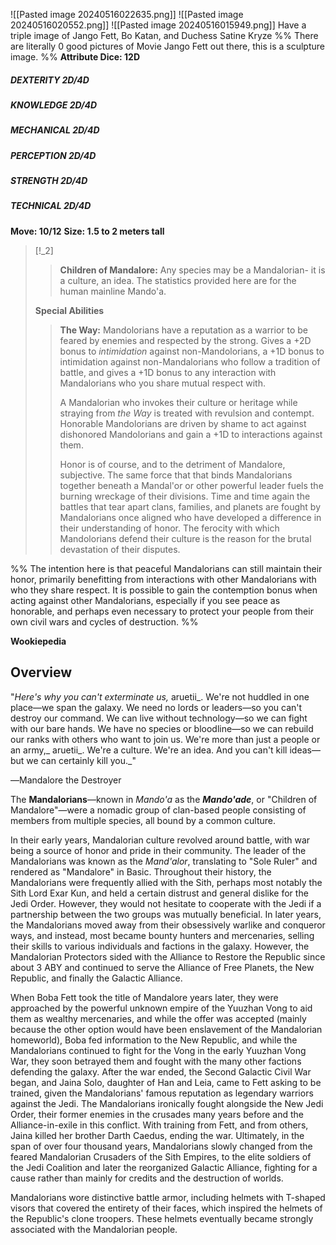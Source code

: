  ![[Pasted image 20240516022635.png]] ![[Pasted image 20240516020552.png]] ![[Pasted image 20240516015949.png]]
Have a triple image of Jango Fett, Bo Katan, and Duchess Satine Kryze
%% There are literally 0 good pictures of Movie Jango Fett out there, this is a sculpture image. %%
**Attribute Dice: 12D**
##### DEXTERITY 2D/4D
##### KNOWLEDGE 2D/4D
##### MECHANICAL 2D/4D
##### PERCEPTION 2D/4D
##### STRENGTH 2D/4D
##### TECHNICAL 2D/4D
**Move: 10/12**
**Size: 1.5 to 2 meters tall**

> [!_2] 
> > **Children of Mandalore:** Any species may be a Mandalorian- it is a culture, an idea. The statistics provided here are for the human mainline Mando'a. 
> 
> **Special Abilities**
> > **The Way:** Mandolorians have a reputation as a warrior to be feared by enemies and respected by the strong. Gives a +2D bonus to *intimidation* against non-Mandolorians, a +1D bonus to intimidation against non-Mandalorians who follow a tradition of battle, and gives a +1D bonus to any interaction with Mandalorians who you share mutual respect with. 
> > 
> > A Mandalorian who invokes their culture or heritage while straying from *the Way* is treated with revulsion and contempt. Honorable Mandolorians are driven by shame to act against dishonored Mandolorians and gain a +1D to interactions against them.
> > 
> > Honor is of course, and to the detriment of Mandalore, subjective. The same force that that binds Mandalorians together beneath a Mandal'or or other powerful leader fuels the burning wreckage of their divisions. Time and time again the battles that tear apart clans, families, and planets are fought by Mandalorians once aligned who have developed a difference in their understanding of honor. The ferocity with which Mandolorians defend their culture is the reason for the brutal devastation of their disputes.
> 

%% The intention here is that peaceful Mandalorians can still maintain their honor, primarily benefitting from interactions with other Mandalorians with who they share respect. It is possible to gain the contemption bonus when acting against other Mandalorians, especially if you see peace as honorable, and perhaps even necessary to protect your people from their own civil wars and cycles of destruction. %%

**Wookiepedia**

## Overview

"_Here's why you can't exterminate us,_ aruetii_. We're not huddled in one place—we span the galaxy. We need no lords or leaders—so you can't destroy our command. We can live without technology—so we can fight with our bare hands. We have no species or bloodline—so we can rebuild our ranks with others who want to join us. We're more than just a people or an army,_ aruetii_. We're a culture. We're an idea. And you can't kill ideas—but we can certainly kill you._"

―Mandalore the Destroyer

The **Mandalorians**—known in _Mando'a_ as the _**Mando'ade**_, or "Children of Mandalore"—were a nomadic group of clan-based people consisting of members from multiple species, all bound by a common culture.

In their early years, Mandalorian culture revolved around battle, with war being a source of honor and pride in their community. The leader of the Mandalorians was known as the _Mand'alor_, translating to "Sole Ruler" and rendered as "Mandalore" in Basic. Throughout their history, the Mandalorians were frequently allied with the Sith, perhaps most notably the Sith Lord Exar Kun, and held a certain distrust and general dislike for the Jedi Order. However, they would not hesitate to cooperate with the Jedi if a partnership between the two groups was mutually beneficial. In later years, the Mandalorians moved away from their obsessively warlike and conqueror ways, and instead, most became bounty hunters and mercenaries, selling their skills to various individuals and factions in the galaxy. However, the Mandalorian Protectors sided with the Alliance to Restore the Republic since about 3 ABY and continued to serve the Alliance of Free Planets, the New Republic, and finally the Galactic Alliance.

When Boba Fett took the title of Mandalore years later, they were approached by the powerful unknown empire of the Yuuzhan Vong to aid them as wealthy mercenaries, and while the offer was accepted (mainly because the other option would have been enslavement of the Mandalorian homeworld), Boba fed information to the New Republic, and while the Mandalorians continued to fight for the Vong in the early Yuuzhan Vong War, they soon betrayed them and fought with the many other factions defending the galaxy. After the war ended, the Second Galactic Civil War began, and Jaina Solo, daughter of Han and Leia, came to Fett asking to be trained, given the Mandalorians' famous reputation as legendary warriors against the Jedi. The Mandalorians ironically fought alongside the New Jedi Order, their former enemies in the crusades many years before and the Alliance-in-exile in this conflict. With training from Fett, and from others, Jaina killed her brother Darth Caedus, ending the war. Ultimately, in the span of over four thousand years, Mandalorians slowly changed from the feared Mandalorian Crusaders of the Sith Empires, to the elite soldiers of the Jedi Coalition and later the reorganized Galactic Alliance, fighting for a cause rather than mainly for credits and the destruction of worlds.

Mandalorians wore distinctive battle armor, including helmets with T-shaped visors that covered the entirety of their faces, which inspired the helmets of the Republic's clone troopers. These helmets eventually became strongly associated with the Mandalorian people.